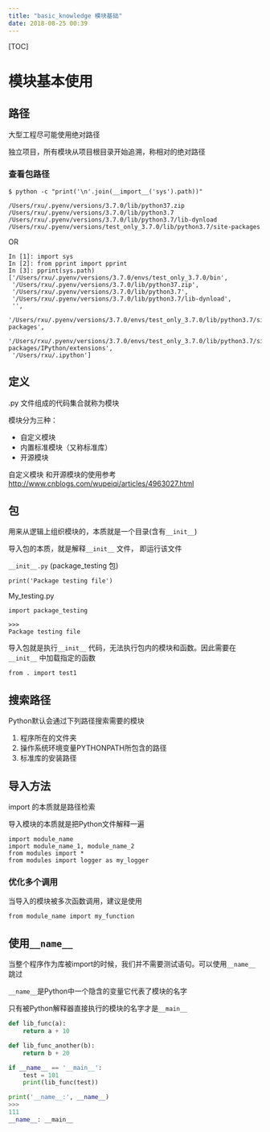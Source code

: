 ```yaml
---
title: "basic_knowledge 模块基础"
date: 2018-08-25 00:39
---
```


[TOC]

# 模块基本使用

## 路径

大型工程尽可能使用绝对路径

独立项目，所有模块从项目根目录开始追溯，称相对的绝对路径



### 查看包路径

```
$ python -c "print('\n'.join(__import__('sys').path))" 

/Users/rxu/.pyenv/versions/3.7.0/lib/python37.zip
/Users/rxu/.pyenv/versions/3.7.0/lib/python3.7
/Users/rxu/.pyenv/versions/3.7.0/lib/python3.7/lib-dynload
/Users/rxu/.pyenv/versions/test_only_3.7.0/lib/python3.7/site-packages
```

OR

```
In [1]: import sys                                                                                                                                                                   
In [2]: from pprint import pprint                                                                                                                                                    
In [3]: pprint(sys.path)                                                                                                                                                             ['/Users/rxu/.pyenv/versions/3.7.0/envs/test_only_3.7.0/bin',
 '/Users/rxu/.pyenv/versions/3.7.0/lib/python37.zip',
 '/Users/rxu/.pyenv/versions/3.7.0/lib/python3.7',
 '/Users/rxu/.pyenv/versions/3.7.0/lib/python3.7/lib-dynload',
 '',
 '/Users/rxu/.pyenv/versions/3.7.0/envs/test_only_3.7.0/lib/python3.7/site-packages',
 '/Users/rxu/.pyenv/versions/3.7.0/envs/test_only_3.7.0/lib/python3.7/site-packages/IPython/extensions',
 '/Users/rxu/.ipython']
```



## 定义

 .py 文件组成的代码集合就称为模块

模块分为三种：

- 自定义模块
- 内置标准模块（又称标准库）
- 开源模块

自定义模块 和开源模块的使用参考 http://www.cnblogs.com/wupeiqi/articles/4963027.html

## 包

用来从逻辑上组织模块的，本质就是一个目录(含有`__init__`)

导入包的本质，就是解释`__init__` 文件， 即运行该文件

`__init__.py` (package_testing 包)

```
print('Package testing file')
```

My_testing.py

```
import package_testing

>>>
Package testing file
```

导入包就是执行`__init__` 代码，无法执行包内的模块和函数。因此需要在`__init__` 中加载指定的函数

```
from . import test1
```

## 搜索路径

Python默认会通过下列路径搜索需要的模块

1. 程序所在的文件夹
2. 操作系统环境变量PYTHONPATH所包含的路径
3. 标准库的安装路径

## 导入方法

import 的本质就是路径检索

导入模块的本质就是把Python文件解释一遍

```
import module_name
import module_name_1, module_name_2
from modules import *
from modules import logger as my_logger
```

### 优化多个调用

当导入的模块被多次函数调用，建议是使用

```
from module_name import my_function
```

## 使用`__name__`

当整个程序作为库被import的时候，我们并不需要测试语句。可以使用`__name__`跳过

`__name__`是Python中一个隐含的变量它代表了模块的名字

只有被Python解释器直接执行的模块的名字才是`__main__`

```python
def lib_func(a):
    return a + 10

def lib_func_another(b):
    return b + 20

if __name__ == '__main__':
    test = 101
    print(lib_func(test))

print('__name__:', __name__)
>>>
111
__name__: __main__
```





